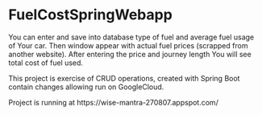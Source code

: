 # FuelCostSpringWebapp

<p>You can enter and save into database type of fuel and average fuel usage of Your car. 
Then window appear with actual fuel prices (scrapped from another website). 
After entering the price and journey length You will see total cost of fuel used.</p>
<p>This project is exercise of CRUD operations, created with Spring Boot 
contain changes allowing run on GoogleCloud.</p>
<p>Project is running at https://wise-mantra-270807.appspot.com/</p>
